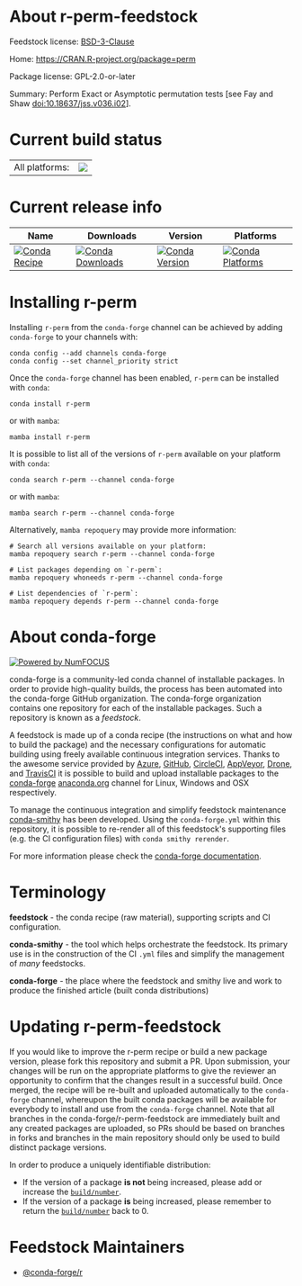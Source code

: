 About r-perm-feedstock
======================

Feedstock license: [BSD-3-Clause](https://github.com/conda-forge/r-perm-feedstock/blob/main/LICENSE.txt)

Home: https://CRAN.R-project.org/package=perm

Package license: GPL-2.0-or-later

Summary: Perform Exact or Asymptotic permutation tests [see Fay and Shaw <doi:10.18637/jss.v036.i02>].

Current build status
====================


<table><tr><td>All platforms:</td>
    <td>
      <a href="https://dev.azure.com/conda-forge/feedstock-builds/_build/latest?definitionId=1433&branchName=main">
        <img src="https://dev.azure.com/conda-forge/feedstock-builds/_apis/build/status/r-perm-feedstock?branchName=main">
      </a>
    </td>
  </tr>
</table>

Current release info
====================

| Name | Downloads | Version | Platforms |
| --- | --- | --- | --- |
| [![Conda Recipe](https://img.shields.io/badge/recipe-r--perm-green.svg)](https://anaconda.org/conda-forge/r-perm) | [![Conda Downloads](https://img.shields.io/conda/dn/conda-forge/r-perm.svg)](https://anaconda.org/conda-forge/r-perm) | [![Conda Version](https://img.shields.io/conda/vn/conda-forge/r-perm.svg)](https://anaconda.org/conda-forge/r-perm) | [![Conda Platforms](https://img.shields.io/conda/pn/conda-forge/r-perm.svg)](https://anaconda.org/conda-forge/r-perm) |

Installing r-perm
=================

Installing `r-perm` from the `conda-forge` channel can be achieved by adding `conda-forge` to your channels with:

```
conda config --add channels conda-forge
conda config --set channel_priority strict
```

Once the `conda-forge` channel has been enabled, `r-perm` can be installed with `conda`:

```
conda install r-perm
```

or with `mamba`:

```
mamba install r-perm
```

It is possible to list all of the versions of `r-perm` available on your platform with `conda`:

```
conda search r-perm --channel conda-forge
```

or with `mamba`:

```
mamba search r-perm --channel conda-forge
```

Alternatively, `mamba repoquery` may provide more information:

```
# Search all versions available on your platform:
mamba repoquery search r-perm --channel conda-forge

# List packages depending on `r-perm`:
mamba repoquery whoneeds r-perm --channel conda-forge

# List dependencies of `r-perm`:
mamba repoquery depends r-perm --channel conda-forge
```


About conda-forge
=================

[![Powered by
NumFOCUS](https://img.shields.io/badge/powered%20by-NumFOCUS-orange.svg?style=flat&colorA=E1523D&colorB=007D8A)](https://numfocus.org)

conda-forge is a community-led conda channel of installable packages.
In order to provide high-quality builds, the process has been automated into the
conda-forge GitHub organization. The conda-forge organization contains one repository
for each of the installable packages. Such a repository is known as a *feedstock*.

A feedstock is made up of a conda recipe (the instructions on what and how to build
the package) and the necessary configurations for automatic building using freely
available continuous integration services. Thanks to the awesome service provided by
[Azure](https://azure.microsoft.com/en-us/services/devops/), [GitHub](https://github.com/),
[CircleCI](https://circleci.com/), [AppVeyor](https://www.appveyor.com/),
[Drone](https://cloud.drone.io/welcome), and [TravisCI](https://travis-ci.com/)
it is possible to build and upload installable packages to the
[conda-forge](https://anaconda.org/conda-forge) [anaconda.org](https://anaconda.org/)
channel for Linux, Windows and OSX respectively.

To manage the continuous integration and simplify feedstock maintenance
[conda-smithy](https://github.com/conda-forge/conda-smithy) has been developed.
Using the ``conda-forge.yml`` within this repository, it is possible to re-render all of
this feedstock's supporting files (e.g. the CI configuration files) with ``conda smithy rerender``.

For more information please check the [conda-forge documentation](https://conda-forge.org/docs/).

Terminology
===========

**feedstock** - the conda recipe (raw material), supporting scripts and CI configuration.

**conda-smithy** - the tool which helps orchestrate the feedstock.
                   Its primary use is in the construction of the CI ``.yml`` files
                   and simplify the management of *many* feedstocks.

**conda-forge** - the place where the feedstock and smithy live and work to
                  produce the finished article (built conda distributions)


Updating r-perm-feedstock
=========================

If you would like to improve the r-perm recipe or build a new
package version, please fork this repository and submit a PR. Upon submission,
your changes will be run on the appropriate platforms to give the reviewer an
opportunity to confirm that the changes result in a successful build. Once
merged, the recipe will be re-built and uploaded automatically to the
`conda-forge` channel, whereupon the built conda packages will be available for
everybody to install and use from the `conda-forge` channel.
Note that all branches in the conda-forge/r-perm-feedstock are
immediately built and any created packages are uploaded, so PRs should be based
on branches in forks and branches in the main repository should only be used to
build distinct package versions.

In order to produce a uniquely identifiable distribution:
 * If the version of a package **is not** being increased, please add or increase
   the [``build/number``](https://docs.conda.io/projects/conda-build/en/latest/resources/define-metadata.html#build-number-and-string).
 * If the version of a package **is** being increased, please remember to return
   the [``build/number``](https://docs.conda.io/projects/conda-build/en/latest/resources/define-metadata.html#build-number-and-string)
   back to 0.

Feedstock Maintainers
=====================

* [@conda-forge/r](https://github.com/conda-forge/r/)

